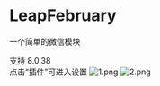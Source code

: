 # LeapFebruary
一个简单的微信模块

支持 8.0.38  
点击“插件”可进入设置
![1.png](https://raw.githubusercontent.com/root0101010/LeapFebruary/master/img/1.png)
![2.png](https://raw.githubusercontent.com/root0101010/LeapFebruary/master/img/2.png)

